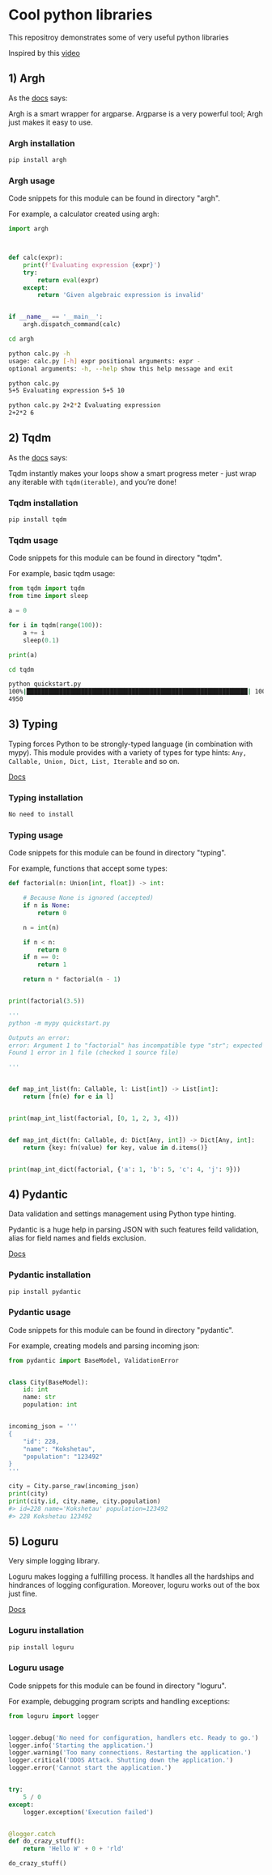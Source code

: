 # Cool python libraries

This repositroy demonstrates some of very useful python libraries

Inspired by this [video](https://www.youtube.com/watch?v=eILeIEE3C8c)

## 1) Argh

As the [docs](https://argh.readthedocs.io/en/latest/) says:

Argh is a smart wrapper for argparse. Argparse is a very powerful tool; Argh just makes it easy to use.

### Argh installation

```bash
pip install argh
```

### Argh usage

Code snippets for this module can be found in directory "argh".

For example, a calculator created using argh:

```python
import argh



def calc(expr):
    print(f'Evaluating expression {expr}')
    try:
        return eval(expr)
    except:
        return 'Given algebraic expression is invalid'


if __name__ == '__main__':
    argh.dispatch_command(calc)
```

```bash
cd argh

python calc.py -h 
usage: calc.py [-h] expr positional arguments: expr -
optional arguments: -h, --help show this help message and exit 

python calc.py
5+5 Evaluating expression 5+5 10

python calc.py 2+2*2 Evaluating expression
2+2*2 6
```

## 2) Tqdm

As the [docs](https://tqdm.github.io/) says:

Tqdm instantly makes your loops show a smart progress meter - just wrap any iterable with `tqdm(iterable)`, and you’re done!

### Tqdm installation

```bash
pip install tqdm
```

### Tqdm usage

Code snippets for this module can be found in directory "tqdm".

For example, basic tqdm usage:

```python
from tqdm import tqdm
from time import sleep

a = 0

for i in tqdm(range(100)):
    a += i
    sleep(0.1)

print(a)
```

```bash
cd tqdm

python quickstart.py
100%|█████████████████████████████████████████████████████████████| 100/100 [00:10<00:00,  9.86it/s]
4950
```

## 3) Typing

Typing forces Python to be strongly-typed language (in combination with mypy).
This module provides with a variety of types for type hints: `Any, Callable, Union, Dict, List, Iterable` and so on.

[Docs](https://docs.python.org/3/library/typing.html)

### Typing installation

```bash
No need to install
```

### Typing usage

Code snippets for this module can be found in directory "typing".

For example, functions that accept some types:

```python
def factorial(n: Union[int, float]) -> int:

    # Because None is ignored (accepted)
    if n is None:
        return 0

    n = int(n)

    if n < n:
        return 0
    if n == 0:
        return 1

    return n * factorial(n - 1)


print(factorial(3.5))

'''
python -m mypy quickstart.py

Outputs an error:
error: Argument 1 to "factorial" has incompatible type "str"; expected "int"
Found 1 error in 1 file (checked 1 source file)

'''


def map_int_list(fn: Callable, l: List[int]) -> List[int]:
    return [fn(e) for e in l]


print(map_int_list(factorial, [0, 1, 2, 3, 4]))


def map_int_dict(fn: Callable, d: Dict[Any, int]) -> Dict[Any, int]:
    return {key: fn(value) for key, value in d.items()}


print(map_int_dict(factorial, {'a': 1, 'b': 5, 'c': 4, 'j': 9}))
```

## 4) Pydantic

Data validation and settings management using Python type hinting.

Pydantic is a huge help in parsing JSON with such features feild validation, alias for field names and fields exclusion.

[Docs](https://pydantic-docs.helpmanual.io/)

### Pydantic installation

```bash
pip install pydantic
```

### Pydantic usage

Code snippets for this module can be found in directory "pydantic".

For example, creating models and parsing incoming json:

```python
from pydantic import BaseModel, ValidationError


class City(BaseModel):
    id: int
    name: str
    population: int


incoming_json = '''
{
    "id": 228,
    "name": "Kokshetau",
    "population": "123492"
}
'''

city = City.parse_raw(incoming_json)
print(city)
print(city.id, city.name, city.population)
#> id=228 name='Kokshetau' population=123492
#> 228 Kokshetau 123492
```

## 5) Loguru

Very simple logging library.

Loguru makes logging a fulfilling process. It handles all the hardships and hindrances of logging configuration. Moreover, loguru works out of the box just fine.

[Docs](https://loguru.readthedocs.io/en/stable/)

### Loguru installation

```bash
pip install loguru
```

### Loguru usage

Code snippets for this module can be found in directory "loguru".

For example, debugging program scripts and handling exceptions:

```python
from loguru import logger


logger.debug('No need for configuration, handlers etc. Ready to go.')
logger.info('Starting the application.')
logger.warning('Too many connections. Restarting the application.')
logger.critical('DDOS Attack. Shutting down the application.')
logger.error('Cannot start the application.')


try:
    5 / 0
except:
    logger.exception('Execution failed')


@logger.catch
def do_crazy_stuff():
    return 'Hello W' + 0 + 'rld'

do_crazy_stuff()
```
